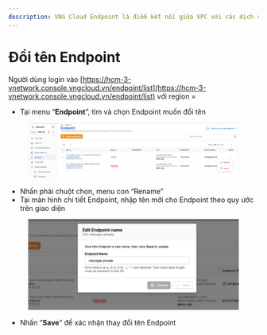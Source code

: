 ```yaml
---
description: VNG Cloud Endpoint là điểm kết nối giữa VPC với các dịch vụ của VNG Cloud
---
```


# Đổi tên Endpoint

Người dùng login vào [https://hcm-3-vnetwork.console.vngcloud.vn/endpoint/list](https://hcm-3-vnetwork.console.vngcloud.vn/endpoint/list) với region =&#x20;

* Tại menu “**Endpoint**”, tìm và chọn Endpoint muốn đổi tên

<figure><img src="../../.gitbook/assets/image (961).png" alt=""><figcaption></figcaption></figure>

* Nhấn phải chuột chọn, menu con “Rename”
* Tại màn hình chi tiết Endpoint, nhập tên mới cho Endpoint theo quy ước trên giao diện

<figure><img src="../../.gitbook/assets/image (962).png" alt=""><figcaption></figcaption></figure>

* Nhấn “**Save**” để xác nhận thay đổi tên Endpoint
